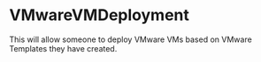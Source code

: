 # VMwareVMDeployment
This will allow someone to deploy VMware VMs based on VMware Templates they have created.
